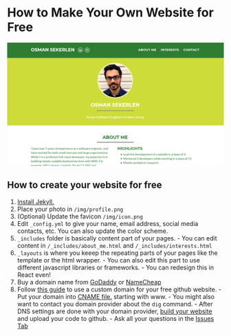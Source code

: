 # How to Make Your Own Website for Free
[![View an example one-pager.](img/website-screenshot.png)](https://www.osmansekerlen.com/)

## How to create your website for free

  1. [Install Jekyll.](https://jekyllrb.com/docs/installation/)
  3. Place your photo in `/img/profile.png`
  4. (Optional) Update the favicon `/img/icon.png`
  5. Edit `_config.yml` to give your name, email address, social media contacts, etc. You can also update the color scheme.
  6. `_includes` folder is basically content part of your pages. 
    - You can edit content in `/_includes/about_me.html` and `/_includes/interests.html`
  7. `_layouts` is where you keeep the repeating parts of your pages like the template or the html wrapper.
    - You can also edit this part to use different javascript libraries or frameworks.
    - You can redesign this in React even!
  8. Buy a domain name from [GoDaddy](https://www.godaddy.com/) or [NameCheap](https://www.namecheap.com/)
  9. Follow [this guide](https://docs.github.com/en/pages/configuring-a-custom-domain-for-your-github-pages-site/managing-a-custom-domain-for-your-github-pages-site) to use a custom domain for your free github website.
    - Put your domain into [CNAME file.](./CNAME) starting with www.
    - You might also want to contact you domain provider about the `dig` command.
    - After DNS settings are done with your domain provider, [build your website](https://jekyllrb.com/docs/step-by-step/01-setup/#build) and upload your code to github.
    - Ask all your questions in the [Issues Tab](https://github.com/pegasuspect/pegasuspect.github.io/issues)
